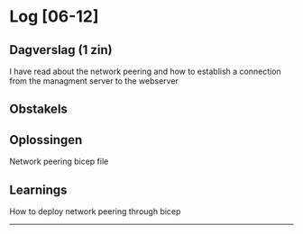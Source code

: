 # Log [06-12]
 
## Dagverslag (1 zin)
I have read about the network peering and how to establish a connection from the managment server to the webserver

## Obstakels
 
## Oplossingen
Network peering bicep file

## Learnings
How to deploy network peering through bicep
 
---
